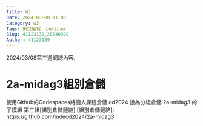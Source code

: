 ```yaml
---
Title: W3
Date: 2024-03-08 11:00
Category: w3
Tags: 網誌編寫, pelican
Slug: 41123139_20240308
Author: 41123139
---
```


2024/03/08第三週網誌內容.

<!-- PELICAN_END_SUMMARY -->

# 2a-midag3組別倉儲
使用Github的Codespaces將個人課程倉儲 cd2024 設為分組倉儲 2a-midag3 的子模組
第三組[組別倉儲鏈結]
[組別倉儲鏈結]: https://github.com/mdecd2024/2a-midag3